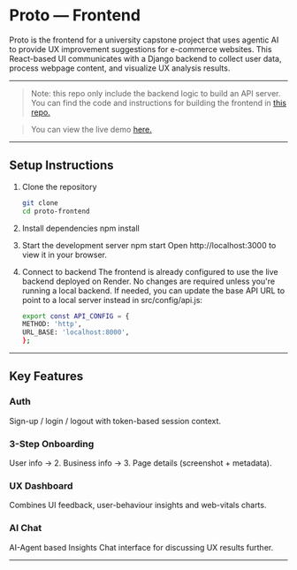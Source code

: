 # Proto — Frontend

Proto is the frontend for a university capstone project that uses agentic AI to provide UX improvement suggestions for e-commerce websites. This React-based UI communicates with a Django backend to collect user data, process webpage content, and visualize UX analysis results.

---
> Note: this repo only include the backend logic to build an API server. You can find the code and instructions for building the frontend in [this repo.](https://github.com/hussein-hh/proto-api)

> You can view the live demo [here.](https://proto-ux.netlify.app/)

---

## Setup Instructions

1. Clone the repository
   ```bash
   git clone 
   cd proto-frontend

2. Install dependencies
   npm install

3. Start the development server
   npm start
   Open http://localhost:3000 to view it in your browser.

4. Connect to backend
   The frontend is already configured to use the live backend deployed on Render. No changes are required unless you're running a local backend.
   If needed, you can update the base API URL to point to a local server instead in src/config/api.js:
    ```bash
    export const API_CONFIG = {
    METHOD: 'http',
    URL_BASE: 'localhost:8000',
   };

---

## Key Features

### Auth
Sign-up / login / logout with token-based session context.

### 3-Step Onboarding
User info → 2. Business info → 3. Page details (screenshot + metadata).

### UX Dashboard
Combines UI feedback, user-behaviour insights and web-vitals charts.

### AI Chat
AI-Agent based Insights Chat interface for discussing UX results further.

---
